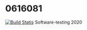 # 0616081
[![Build Statis](https://travis-ci.org/puppy955101/0616081.svg?branch=master)](https://travis-ci.org/puppy955101/0616081)
Software-testing 2020
